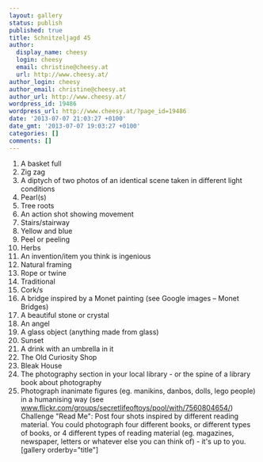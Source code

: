 ```yaml
---
layout: gallery
status: publish
published: true
title: Schnitzeljagd 45
author:
  display_name: cheesy
  login: cheesy
  email: christine@cheesy.at
  url: http://www.cheesy.at/
author_login: cheesy
author_email: christine@cheesy.at
author_url: http://www.cheesy.at/
wordpress_id: 19486
wordpress_url: http://www.cheesy.at/?page_id=19486
date: '2013-07-07 21:03:27 +0100'
date_gmt: '2013-07-07 19:03:27 +0100'
categories: []
comments: []
---
```

1. A basket full
2. Zig zag
3. A diptych of two photos of an identical scene taken in different light conditions
4. Pearl(s)
5. Tree roots
6. An action shot showing movement
7. Stairs/stairway
8. Yellow and blue
9. Peel or peeling
10. Herbs
11. An invention/item you think is ingenious
12. Natural framing
13. Rope or twine
14. Traditional
15. Cork/s
16. A bridge inspired by a Monet painting (see Google images – Monet Bridges)
17. A beautiful stone or crystal
18. An angel
19. A glass object (anything made from glass)
20. Sunset
21. A drink with an umbrella in it
22. The Old Curiosity Shop
23. Bleak House
24. The photography section in your local library - or the spine of a library book about photography
25. Photograph inanimate figures (eg. manikins, danbos, dolls, lego people) in a humanising way (see www.flickr.com/groups/secretlifeoftoys/pool/with/7560804654/)
Challenge
"Read Me": Post four shots inspired by different reading material. You could photograph four different books, or different types of books, or 4 different types of reading material (eg. magazines, newspaper, letters or whatever else you can think of) - it's up to you.
[gallery orderby="title"]

